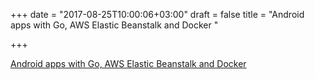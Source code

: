 +++
date = "2017-08-25T10:00:06+03:00"
draft = false
title = "Android apps with Go, AWS Elastic Beanstalk and Docker "

+++

<p><a href="http://www.blog.labouardy.com/create-9gag-android-application">Android apps with Go, AWS Elastic Beanstalk and Docker </a></p>